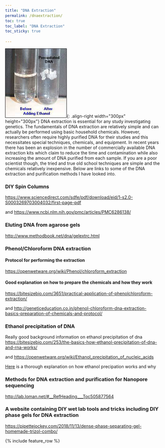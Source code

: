 ```yaml
---
title: "DNA Extraction"
permalink: /dnaextraction/
toc: true
toc_label: "DNA Extraction"
toc_sticky: true

---
```


![](/assets/images/ethanol.jpeg){: .align-right width="300px" height="300px"}  DNA extraction is essential for any study investigating genetics. The fundamentals of DNA extraction are relatively simple and can actually be performed using basic household chemicals. However, researchers often require highly purified DNA for their studies and this necessitates special techniques, chemicals, and equipment. In recent years there has been an explosion in the number of commercially available DNA extraction kits which claim to reduce the time and contamination while also increasing the amount of DNA purified from each sample. If you are a poor scientist though, the tried and true old school techniques are simple and the chemicals relatively inexpensive. Below are links to some of the DNA extraction and purification methods I have looked into. 

### DIY Spin Columns
<https://www.sciencedirect.com/sdfe/pdf/download/eid/1-s2.0-S0003269703004032/first-page-pdf>

and <https://www.ncbi.nlm.nih.gov/pmc/articles/PMC6286138/>

### Eluting DNA from agarose gels
<http://www.methodbook.net/dna/gelextrc.html>

### Phenol/Chloroform DNA extraction 

#### Protocol for performing the extraction
<https://openwetware.org/wiki/Phenol/chloroform_extraction>

#### Good explanation on how to prepare the chemicals and how they work
<https://bitesizebio.com/3651/practical-application-of-phenolchloroform-extraction/>

and
<http://geneticeducation.co.in/phenol-chloroform-dna-extraction-basics-preparation-of-chemicals-and-protocol/>

### Ethanol precipitation of DNA
Really good background information on ethanol precipitation of dna
<https://bitesizebio.com/253/the-basics-how-ethanol-precipitation-of-dna-and-rna-works/>

and
<https://openwetware.org/wiki/Ethanol_precipitation_of_nucleic_acids>

[Here](http://geneticeducation.co.in/a-quick-guide-on-dna-precipitation-and-dna-precipitation-protocol/) is a thorough explanation on how ethanol precipation works and why

### Methods for DNA extraction and purification for Nanopore sequencing
<http://lab.loman.net/#__RefHeading___Toc505877564>

### A website containing DIY wet lab tools and tricks including DIY phase gels for DNA extraction
<https://pipettejockey.com/2018/11/13/dense-phase-separating-gel-homemade-trizol-combo/>


{% include feature_row %}

